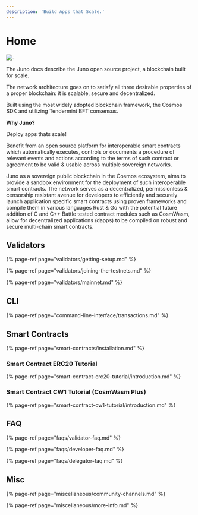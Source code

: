 ```yaml
---
description: 'Build Apps that Scale.'
---
```


# Home

![-](https://user-images.githubusercontent.com/79812965/129795919-4a521d03-26ea-4cfe-a153-82658cbd2923.png)




The Juno docs describe the Juno open source project, a blockchain built for scale.

The network architecture goes on to satisfy all three desirable properties of a proper blockchain: it is scalable, secure and decentralized.

Built using the most widely adopted blockchain framework, the Cosmos SDK and utilizing Tendermint BFT consensus.

**Why Juno?**

Deploy apps thats scale!

Benefit from an open source platform for interoperable smart contracts which automatically executes, controls or documents a procedure of relevant events and actions according to the terms of such contract or agreement to be valid & usable across multiple sovereign networks.

Juno as a sovereign public blockchain in the Cosmos ecosystem, aims to provide a sandbox environment for the deployment of such interoperable smart contracts. The network serves as a decentralized, permissionless & censorship resistant avenue for developers to efficiently and securely launch application specific smart contracts using proven frameworks and compile them in various languages Rust & Go with the potential future addition of C and C++ 
Battle tested contract modules such as CosmWasm, allow for decentralized applications (dapps) to be compiled on robust and secure multi-chain smart contracts.

## Validators

{% page-ref page="validators/getting-setup.md" %}

{% page-ref page="validators/joining-the-testnets.md" %}

{% page-ref page="validators/mainnet.md" %}

## CLI

{% page-ref page="command-line-interface/transactions.md" %}

## Smart Contracts

{% page-ref page="smart-contracts/installation.md" %}

### Smart Contract ERC20 Tutorial

{% page-ref page="smart-contract-erc20-tutorial/introduction.md" %}

### Smart Contract CW1 Tutorial \(CosmWasm Plus\)

{% page-ref page="smart-contract-cw1-tutorial/introduction.md" %}

## FAQ

{% page-ref page="faqs/validator-faq.md" %}

{% page-ref page="faqs/developer-faq.md" %}

{% page-ref page="faqs/delegator-faq.md" %}

## Misc

{% page-ref page="miscellaneous/community-channels.md" %}

{% page-ref page="miscellaneous/more-info.md" %}

